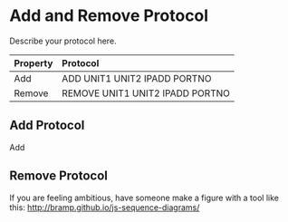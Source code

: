 # Add and Remove Protocol
Describe your protocol here.


| Property      | Protocol                              | 
| ------------- |:------------------------------------- | 
| Add           | ADD UNIT1 UNIT2 IPADD PORTNO          | 
| Remove        | REMOVE UNIT1 UNIT2 IPADD PORTNO       |  



## Add Protocol

Add 

## Remove Protocol 





If you are feeling ambitious, have someone make a figure with a tool like this: http://bramp.github.io/js-sequence-diagrams/
